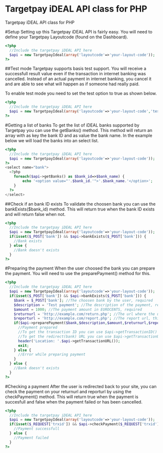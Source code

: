 Targetpay iDEAL API class for PHP
===============

Targetpay iDEAL API class for PHP

#Setup
Setting up this Targetpay iDEAL API is fairly easy. You will need to define your Targetpay Layoutcode (found on the Dashboard).
```php
<?php
  //Include the targetpay iDEAL API here
  $api = new TargetpayIdeal(array('layoutcode'=>'your-layout-code'));
?>
```

##Test mode
Targetpay supports basis test support. You will receive a successfull result value even if the transaction in internet banking was cancelled. Instead of an actual payment in internet banking, you cancel it and are able to see what will happen as if someone had really paid.

To enable test mode you need to set the test option to true as shown below.
```php
<?php
  //Include the targetpay iDEAL API here
  $api = new TargetpayIdeal(array('layoutcode'=>'your-layout-code','test'=>true));
?>
```

#Getting a list of banks
To get the list of iDEAL banks supported by Targetpay you can use the getBanks() method. This method will return an array with as key the bank ID and as value the bank name. In the example below we will load the banks into an select list.
```php
<?php
  //Include the targetpay iDEAL API here
  $api = new TargetpayIdeal(array('layoutcode'=>'your-layout-code'));
?>
<select name="bank">
  <?php
    foreach($api->getBanks() as $bank_id=>$bank_name) {
	    echo '<option value="'.$bank_id.'">'.$bank_name.'</option>';
    }
  ?>
</select>
```

##Check if an bank ID exists
To validate the choosen bank you can use the bankExists($bank_id) method. This will return true when the bank ID exists and will return false when not.
```php
<?php
  //Include the targetpay iDEAL API here
  $api = new TargetpayIdeal(array('layoutcode'=>'your-layout-code'));
  if(isset($_POST['bank']) && $api->bankExists($_POST['bank'])) {
    //Bank exists
  } else {
    //Bank doesn't exists
  }
?>
```

#Preparing the payment
When the user choosed the bank you can prepare the payment. You will need to use the preparePayment() method for this.
```php
<?php
  //Include the targetpay iDEAL API here
  $api = new TargetpayIdeal(array('layoutcode'=>'your-layout-code'));
  if(isset($_POST['bank']) && $api->bankExists($_POST['bank'])) {
    $bank = $_POST['bank']; //The choosen bank by the user, required
    $description = 'Test payment'; //The description of the payment, required
    $amount = 1000; //The payment amount in EUROCENTS, required
    $returnurl = 'http://example.com/return.php'; //The url where the user will be redirect to after the payment, required
    $reporturl = 'http://example.com/report.php'; //The report url, this will be called on the background, optional
    if($api->preparePayment($bank,$description,$amount,$returnurl,$reporturl)) {
      //Payment prepared
      //To get the transaction ID you can use $api->getTransactionID()
      //To get the redirect(bank) URL you can use $api->getTransactionURL()
      header('Location: '.$api->getTransactionURL());
      exit;
    } else {
      //Error while preparing payment
    }
  } else {
    //Bank doesn't exists
  }
?>
```
#Checking a payment
After the user is redirected back to your site, you can check the payment on your returnurl and reporturl by using the checkPayment() method. This will return true when the payment is succesfull and false when the payment failed or has been cancelled.
```php
<?php
  //Include the targetpay iDEAL API here
  $api = new TargetpayIdeal(array('layoutcode'=>'your-layout-code'));
  if(isset($_REQUEST['trxid']) && $api->checkPayment($_REQUEST['trxid'])) {
    //Payment successfull
  } else {
    //Payment failed
  }
?>
```
